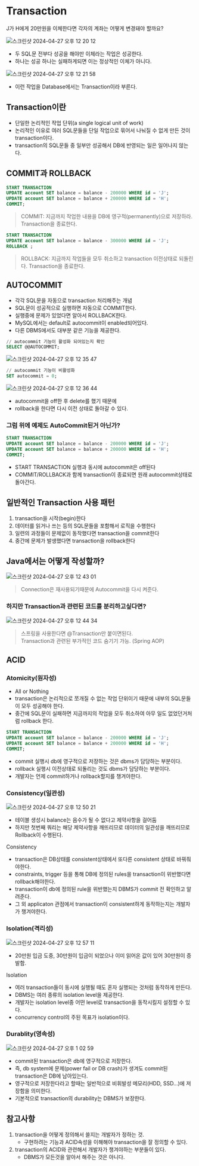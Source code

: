 # Transaction
J가 H에게 20만원을 이체한다면 각자의 계좌는 어떻게 변경돼야 할까요?

![스크린샷 2024-04-27 오후 12 20 12](https://github.com/f-lab-edu/modoospace/assets/48192141/bbb5668d-e920-453b-af49-9ccdfbe9bc98)

- 두 SQL문 전부다 성공을 해야만 이체라는 작업은 성공한다.
- 하나는 성공 하나는 실패하게되면 이는 정상적인 이체가 아니다.

![스크린샷 2024-04-27 오후 12 21 58](https://github.com/f-lab-edu/modoospace/assets/48192141/ae8cb20a-d025-4356-bc22-1aa22d80c341)

- 이런 작업을 Database에서는 Transaction이라 부른다.

## Transaction이란
- 단일한 논리적인 작업 단위(a single logical unit of work)
- 논리적인 이유로 여러 SQL문들을 단일 작업으로 묶어서 나눠질 수 없게 만든 것이 transaction이다.
- transaction의 SQL문들 중 일부만 성공해서 DB에 반영되는 일은 일어나지 않는다.

## COMMIT과 ROLLBACK
```sql
START TRANSACTION
UPDATE account SET balance = balance - 200000 WHERE id = 'J';
UPDATE account SET balance = balance + 200000 WHERE id = 'H';
COMMIT;
```
> COMMIT: 지금까지 작업한 내용을 DB에 영구적(permanently)으로 저장하라. Transaction을 종료한다.

```sql
START TRANSACTION
UPDATE account SET balance = balance - 300000 WHERE id = 'J';
ROLLBACK ;
```
> ROLLBACK: 지금까지 작업들을 모두 취소하고 transaction 이전상태로 되돌린다. Transaction을 종료한다.

## AUTOCOMMIT
- 각각 SQL문을 자동으로 transaction 처리해주는 개념
- SQL문이 성공적으로 실행하면 자동으로 COMMIT한다.
- 실행중에 문제가 있었다면 알아서 ROLLBACK한다.
- MySQL에서는 default로 autocommit이 enabled되어있다.
- 다른 DBMS에서도 대부분 같은 기능을 제공한다.
```sql
// autocommit 기능이 활성화 되어있는지 확인
SELECT @@AUTOCOMMIT;
```
![스크린샷 2024-04-27 오후 12 35 47](https://github.com/f-lab-edu/modoospace/assets/48192141/cbdfb028-4fe9-4d36-b5a3-8a7b14d83b63)
```sql
// autocommit 기능이 비활성화
SET autocommit = 0;
```
![스크린샷 2024-04-27 오후 12 36 44](https://github.com/f-lab-edu/modoospace/assets/48192141/22b92691-bf28-482b-8de7-018c5bd1af50)
- autocommit을 off한 후 delete를 했기 때문에
- rollback을 한다면 다시 이전 상태로 돌아갈 수 있다.

### 그럼 위에 예제도 AutoCommit된거 아닌가?
```sql
START TRANSACTION
UPDATE account SET balance = balance - 200000 WHERE id = 'J';
UPDATE account SET balance = balance + 200000 WHERE id = 'H';
COMMIT;
```
- START TRANSACTION 실행과 동시에 autocommit은 off된다
- COMMIT/ROLLBACK과 함께 transaction이 종료되면 원래 autocommit상태로 돌아간다.

## 일반적인 Transaction 사용 패턴
1. transaction을 시작(begin)한다
2. 데이터를 읽거나 쓰는 등의 SQL문들을 포함해서 로직을 수행한다
3. 일련의 과정들이 문제없이 동작했다면 transaction을 commit한다
4. 중간에 문제가 발생했다면 transaction을 rollback한다

## Java에서는 어떻게 작성할까?

![스크린샷 2024-04-27 오후 12 43 01](https://github.com/f-lab-edu/modoospace/assets/48192141/a7c25d42-2a7e-4043-8b4d-9fa823cb41e0)

> Connection은 재사용되기때문에 Autocommit을 다시 켜준다.

### 하지만 Transaction과 관련된 코드를 분리하고싶다면?
![스크린샷 2024-04-27 오후 12 44 34](https://github.com/f-lab-edu/modoospace/assets/48192141/82154f4b-53d0-4948-8044-368f49b27f65)

> 스프링을 사용한다면 @Transaction만 붙이면된다.   
> Transaction과 관련된 부가적인 코드 숨기기 가능. (Spring AOP)

## ACID
### Atomicity(원자성)
- All or Nothing
- transaction은 논리적으로 쪼개질 수 없는 작업 단위이기 때문에 내부의 SQL문들이 모두 성공해야 한다.
- 중간에 SQL문이 실패하면 지금까지의 작업을 모두 취소하여 아무 일도 없었던거처럼 rollback 한다.
```sql
START TRANSACTION
UPDATE account SET balance = balance - 200000 WHERE id = 'J';
UPDATE account SET balance = balance + 200000 WHERE id = 'H';
COMMIT;
```
- commit 실행시 db에 영구적으로 저장하는 것은 dbms가 담당하는 부분이다.
- rollback 실행시 이전상태로 되돌리는 것도 dbms가 담당하는 부분이다.
- 개발자는 언제 commit하거나 rollback할지를 챙겨야한다.

### Consistency(일관성)

![스크린샷 2024-04-27 오후 12 50 21](https://github.com/f-lab-edu/modoospace/assets/48192141/b26625a5-e2a3-41f3-999d-5af3a4c0968d)

- 테이블 생성시 balance는 음수가 될 수 없다고 제약사항을 걸어둠
- 하지만 첫번째 쿼리는 해당 제약사항을 깨뜨리므로 데이터의 일관성을 깨뜨리므로 Rollback이 수행된다.

Consistency
- transaction은 DB상태를 consistent상태에서 또다른 consistent 상태로 바꿔줘야한다.
- constraints, trigger 등을 통해 DB에 정의된 rules을 transaction이 위반했다면 rollback해야한다.
- transaction이 db에 정의된 rule을 위반했는지 DBMS가 commit 전 확인하고 알려준다.
- 그 외 applicaton 관점에서 transaction이 consistent하게 동작하는지는 개발자가 챙겨야한다.

### Isolation(격리성)
![스크린샷 2024-04-27 오후 12 57 11](https://github.com/f-lab-edu/modoospace/assets/48192141/ad45b174-b40c-4232-9f9f-ab271c9185a7)
- 20만원 입금 도중, 30만원이 입금이 되었으나 이미 읽어온 값이 있어 30만원이 증발함.

Isolation
- 여러 transaction들이 동시에 실행될 때도 혼자 실행되는 것처럼 동작하게 만든다.
- DBMS는 여러 종류의 isolation level을 제공한다.
- 개발자는 isolation level중 어떤 level로 transaction을 동작시킬지 설정할 수 있다.
- concurrency control의 주된 목표가 isolation이다.

### Durablity(영속성)
![스크린샷 2024-04-27 오후 1 02 59](https://github.com/f-lab-edu/modoospace/assets/48192141/9efa4275-49b1-4c78-a184-5e5d620663c3)
- commit된 transaction은 db에 영구적으로 저장한다.
- 즉, db system에 문제(power fail or DB crash)가 생겨도 commit된 transaction은 DB에 남아있는다.
- 영구적으로 저장한다라고 할때는 일반적으로 비휘발성 메모리(HDD, SSD...)에 저장함을 의미한다.
- 기본적으로 transaction의 durability는 DBMS가 보장한다.

## 참고사항
1. transaction을 어떻게 정의해서 쓸지는 개발자가 정하는 것.
   - 구현하려는 기능과 ACID속성을 이해해야 transaction을 잘 정의할 수 있다.
2. transaction의 ACID와 관련해서 개발자가 챙겨야하는 부분들이 있다.
   - DBMS가 모든것을 알아서 해주는 것은 아니다.
